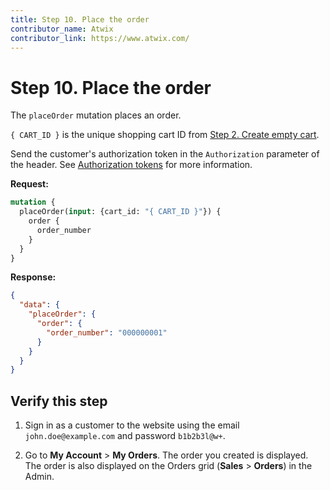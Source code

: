 ```yaml
---
title: Step 10. Place the order
contributor_name: Atwix
contributor_link: https://www.atwix.com/
---
```


# Step 10. Place the order

The `placeOrder` mutation places an order.

`{ CART_ID }` is the unique shopping cart ID from [Step 2. Create empty cart](../../tutorials/checkout/add-product-to-cart.md).

Send the customer's authorization token in the `Authorization` parameter of the header. See [Authorization tokens](../../usage/authorization-tokens.md) for more information.

**Request:**

```graphql
mutation {
  placeOrder(input: {cart_id: "{ CART_ID }"}) {
    order {
      order_number
    }
  }
}
```

**Response:**

```json
{
  "data": {
    "placeOrder": {
      "order": {
        "order_number": "000000001"
      }
    }
  }
}
```

## Verify this step

1. Sign in as a customer to the website using the email `john.doe@example.com` and password `b1b2b3l@w+`.

1. Go to **My Account** > **My Orders**. The order you created is displayed.  The order is also displayed on the Orders grid (**Sales** > **Orders**) in the Admin.
